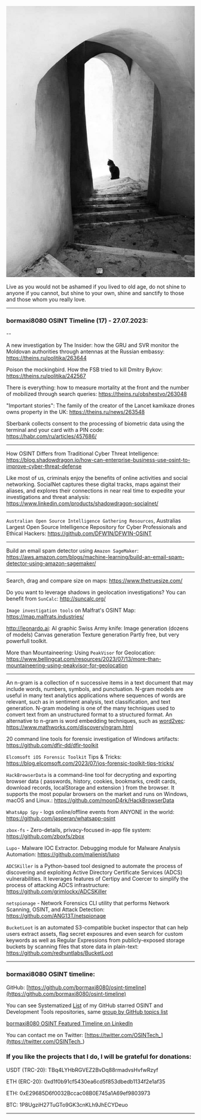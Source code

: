 ![alt text](img/17.jpg)

Live as you would not be ashamed if you lived to old age, do not shine to anyone if you cannot, but shine to your own, shine and sanctify to those and those whom you really love.

----
### bormaxi8080 OSINT Timeline (17) - 27.07.2023:

--

A new investigation by The Insider: how the GRU and SVR monitor the Moldovan authorities through antennas at the Russian embassy: https://theins.ru/politika/263644

Poison the mockingbird. How the FSB tried to kill Dmitry Bykov: https://theins.ru/politika/242567

There is everything: how to measure mortality at the front and the number of mobilized through search queries: https://theins.ru/obshestvo/263048

"Important stories": The family of the creator of the Lancet kamikaze drones owns property in the UK: https://theins.ru/news/263548

Sberbank collects consent to the processing of biometric data using the terminal and your card with a PIN code: https://habr.com/ru/articles/457686/

----

How OSINT Differs from Traditional Cyber Threat Intelligence: https://blog.shadowdragon.io/how-can-enterprise-business-use-osint-to-improve-cyber-threat-defense

Like most of us, criminals enjoy the benefits of online activities and social networking. SocialNet captures these digital tracks, maps against their aliases, and explores their connections in near real time to expedite your investigations and threat analysis: https://www.linkedin.com/products/shadowdragon-socialnet/

----

```Australian Open Source Intelligence Gathering Resources```, Australias Largest Open Source Intelligence Repository for Cyber Professionals and Ethical Hackers: https://github.com/DFW1N/DFW1N-OSINT

----

Build an email spam detector using ```Amazon SageMaker```: https://aws.amazon.com/blogs/machine-learning/build-an-email-spam-detector-using-amazon-sagemaker/

----

Search, drag and compare size on maps: https://www.thetruesize.com/

Do you want to leverage shadows in geolocation investigations? You can benefit from ```SunCalc```: http://suncalc.org/

```Image investigation tools``` on Malfrat's OSINT Map: https://map.malfrats.industries/

http://leonardo.ai: AI graphic Swiss Army knife: Image generation (dozens of models) Canvas generation Texture generation Partly free, but very powerfull toolkit.

More than Mountaineering: Using ```PeakVisor``` for Geolocation: https://www.bellingcat.com/resources/2023/07/13/more-than-mountaineering-using-peakvisor-for-geolocation

----

An n-gram is a collection of n successive items in a text document that may include words, numbers, symbols, and punctuation. N-gram models are useful in many text analytics applications where sequences of words are relevant, such as in sentiment analysis, text classification, and text generation. N-gram modeling is one of the many techniques used to convert text from an unstructured format to a structured format. An alternative to n-gram is word embedding techniques, such as [word2vec](https://www.mathworks.com/discovery/word2vec.html): https://www.mathworks.com/discovery/ngram.html

20 command line tools for forensic investigation of Windows artifacts: https://github.com/dfir-dd/dfir-toolkit

```Elcomsoft iOS Forensic Toolkit``` Tips & Tricks: https://blog.elcomsoft.com/2023/07/ios-forensic-toolkit-tips-tricks/

```HackBrowserData``` is a command-line tool for decrypting and exporting browser data ( passwords, history, cookies, bookmarks, credit cards, download records, localStorage and extension ) from the browser. It supports the most popular browsers on the market and runs on Windows, macOS and Linux.: https://github.com/moonD4rk/HackBrowserData

```WhatsApp Spy``` - logs online/offline events from ANYONE in the world: https://github.com/jasperan/whatsapp-osint

```zbox-fs``` - Zero-details, privacy-focused in-app file system: https://github.com/zboxfs/zbox

```Lupo``` -  Malware IOC Extractor. Debugging module for Malware Analysis Automation: https://github.com/malienist/lupo

```ADCSKiller``` is a Python-based tool designed to automate the process of discovering and exploiting Active Directory Certificate Services (ADCS) vulnerabilities. It leverages features of Certipy and Coercer to simplify the process of attacking ADCS infrastructure: https://github.com/grimlockx/ADCSKiller

```netspionage``` - Network Forensics CLI utility that performs Network Scanning, OSINT, and Attack Detection: https://github.com/ANG13T/netspionage

```BucketLoot``` is an automated S3-compatible bucket inspector that can help users extract assets, flag secret exposures and even search for custom keywords as well as Regular Expressions from publicly-exposed storage buckets by scanning files that store data in plain-text: https://github.com/redhuntlabs/BucketLoot

----
### bormaxi8080 OSINT timeline:

GitHub: [https://github.com/bormaxi8080/osint-timeline](https://github.com/bormaxi8080/osint-timeline)

You can see Systematized [List](https://github.com/bormaxi8080/github-starred-repos-builder/blob/main/starred_repos.md) of my GitHub starred OSINT and Development Tools repositories, same [group by GitHub topics list](https://github.com/bormaxi8080/starred)

[bormaxi8080 OSINT Featured Timeline on LinkedIn](https://www.linkedin.com/in/osintech/details/featured/)

You can contact me on Twitter: [https://twitter.com/OSINTech_](https://twitter.com/OSINTech_)
### If you like the projects that I do, I will be grateful for donations:

USDT (TRC-20): TBq4LYHbRGVEZ2BvDq88rmadvsHvfwRzyf

ETH (ERC-20): 0xd1f0b91cf5430ea6cd5f853dbedb1134f2e1af35

ETH: 0xE29685D6f0032Bccac08B0E745a1A69ef9803973

BTC: 1P8UgziH27TuGTo9GK3cnKLh9JhECYDeuo

----
